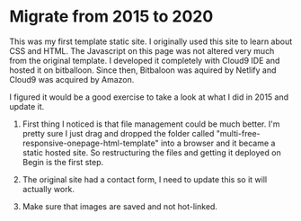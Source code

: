 # Migrate from 2015 to 2020

This was my first template static site. I originally used this site to learn about CSS and HTML. The Javascript on this page was not altered very much from the original template. I developed it completely with Cloud9 IDE and hosted it on bitballoon. Since then, Bitbaloon was aquired by Netlify and Cloud9 was acquired by Amazon. 

I figured it would be a good exercise to take a look at what I did in 2015 and update it. 

1. First thing I noticed is that file management could be much better. I'm pretty sure I just drag and dropped the folder called "multi-free-responsive-onepage-html-template" into a browser and it became a static hosted site. So restructuring the files and getting it deployed on Begin is the first step. 

2. The original site had a contact form, I need to update this so it will actually work. 

3. Make sure that images are saved and not hot-linked. 